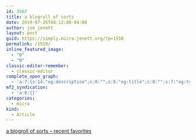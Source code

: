 ```yaml
---
id: 3567
title: a blogroll of sorts
date: 2019-07-26T08:12:08-04:00
author: joe jenett
layout: post
guid: https://simply.micro.jenett.org/?p=1550
permalink: /1550/
inline_featured_image:
  - "0"
  - "0"
classic-editor-remember:
  - classic-editor
complete_open_graph:
  - 'a:7:{s:14:"og:description";s:0:"";s:8:"og:title";s:0:"";s:7:"og:type";s:0:"";s:12:"twitter:card";s:7:"summary";s:15:"twitter:creator";s:0:"";s:19:"twitter:description";s:0:"";s:8:"og:image";s:0:"";}'
mf2_syndication:
  - 'a:0:{}'
categories:
  - micro
kind:
  - Article
---
```

[a blogroll of sorts – recent favorites](https://iwebthings.jenett.org/a-blogroll-of-sorts-recent-favorites/)